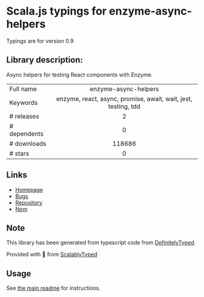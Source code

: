 
# Scala.js typings for enzyme-async-helpers

Typings are for version 0.9

## Library description:
Async helpers for testing React components with Enzyme.

|                    |                 |
| ------------------ | :-------------: |
| Full name          | enzyme-async-helpers |
| Keywords           | enzyme, react, async, promise, await, wait, jest, testing, tdd |
| # releases         | 2 |
| # dependents       | 0 |
| # downloads        | 118686 |
| # stars            | 0 |

## Links
- [Homepage](https://github.com/zth/enzyme-async-helpers#readme)
- [Bugs](https://github.com/zth/enzyme-async-helpers/issues)
- [Repository](https://github.com/zth/enzyme-async-helpers)
- [Npm](https://www.npmjs.com/package/enzyme-async-helpers)
    


## Note
This library has been generated from typescript code from [DefinitelyTyped](https://definitelytyped.org).

Provided with :purple_heart: from [ScalablyTyped](https://github.com/oyvindberg/ScalablyTyped)

## Usage
See [the main readme](../../readme.md) for instructions.


